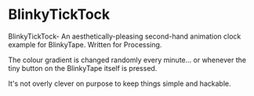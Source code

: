 BlinkyTickTock
=============

BlinkyTickTock- An aesthetically-pleasing second-hand animation clock example for BlinkyTape. Written for Processing.

The colour gradient is changed randomly every minute... or whenever the tiny button on the BlinkyTape itself is pressed.

It's not overly clever on purpose to keep things simple and hackable.